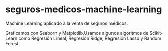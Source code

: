 # seguros-medicos-machine-learning
Machine Learning aplicado a la venta de seguros médicos.

Graficamos con Seaborn y Matplotlib.Usamos algunos algoritmos de Scikit-Learn como Regresión Lineal, Regresión Ridge, Regresión Lasso y Random Forest.
